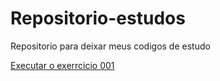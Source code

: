 # Repositorio-estudos
 Repositorio para deixar meus codigos de estudo

 <a href="https://felipe0132.github.io/Repositorio-estudos/Ex001/index.html">Executar o exerrcicio 001
 
